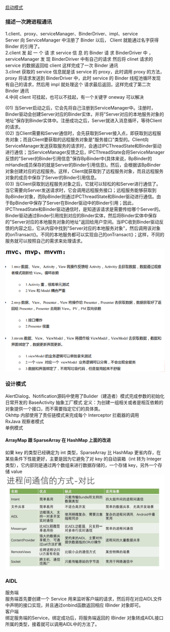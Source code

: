 [启动模式](https://blog.csdn.net/qq_39181280/article/details/107459364)  

### 描述一次跨进程通讯
1.client、proxy、serviceManager、BinderDriver、impl、service  
Server 向 ServiceManager 中注册了 Binder 以后， Client 就能通过名字获得 Binder 的引用了。  
2.client 发 起 一 个 请 求 service 信 息 的 Binder 请 求 BinderDriver 中 ， serviceManager 发 现 BinderDiriver 中有自己的请求 然后将 clinet 请求的 service 的数据返回给 client 这样完成了一次 Binder 通讯  
3.clinet 获取的 service 信息就是该 service 的 proxy，此时调用 proxy 的方法，proxy 将请求发送到 BinderDriver 中，此时 service 的 Binder 线程池循环发现有自己的请求，然后用 impl 就处理这个 请求最后返回，这样完成了第二次 Binder 通讯  
4.中间 client 可挂起，也可以不挂起，有一个关键字 oneway 可以解决  

(01) 当Server启动之后，它会先将自己注册到ServiceManager中。注册时，Binder驱动会创建Server对应的Binder实体，并将"Server对应的本地服务对象的地址"保存到Binder实体中。注册成功之后，Server就进入消息循环，等待Client的请求。  
(02) 当Client需要和Server通信时，会先获取到Server接入点，即获取到远程服务对象；而且Client要获取的远程服务对象是"服务接口"类型的。Client向ServiceManager发送获取服务的请求时，会通过IPCThreadState和Binder驱动进行通信；当ServiceManager反馈之后，IPCThreadState会将ServiceManager反馈的"Server的Binder引用信息"保存BpBinder中(具体来说，BpBinder的mHandle成员保存的就是Server的Binder引用信息)。然后，会根据该BpBinder对象创建对应的远程服务。这样，Client就获取到了远程服务对象，而且远程服务对象的成员中保存了Server的Binder引用信息。  
(03) 当Client获取到远程服务对象之后，它就可以轻松的和Server进行通信了。当它需要向Server发送请求时，它会调用远程服务接口；远程服务能够获取到BpBinder对象，而BpBinder则通过IPCThreadState和Binder驱动进行通信。由于BpBinder中保存了Server在Binder驱动中的Binder引用；因此，IPCThreadState和Binder驱动通信时，是知道该请求是需要传给哪个Server的。Binder驱动通过Binder引用找到对应的Binder实体，然后将Binder实体中保存的"Server对应的本地服务对象的地址"返回给用户空间。当IPC收到Binder驱动反馈的内容之后，它从内容中找到"Server对应的本地服务对象"，然后调用该对象的onTransact()。不同的本地服务都可以实现自己的onTransact()；这样，不同的服务就可以按照自己的需求来处理请求。  

![设计模式](https://github.com/Meiliaodasi/Prepare/blob/master/image/%E4%BC%81%E4%B8%9A%E5%BE%AE%E4%BF%A1%E6%88%AA%E5%9B%BE_16583727913408.png?raw=true)  
### 设计模式  
AlertDialog、Notification源码中使用了Bulider（建造者）模式完成参数的初始化  
日常开发的 BaseActivity 抽象工厂模式  定义：为创建一组相关或者是相互依赖的对象提供一个接口，而不需要指定它们的具体类。  
Okhttp 内部使用了责任链模式来完成每个 Interceptor 拦截器的调用  
RxJava 观察者模式  
单例模式  
#### ArrayMap 跟 SparseArray 在 HashMap 上面的改进
如果 key 的类型已经确定为 int 类型，SparseArray 比 HashMap 更省内存，在某些条件下性能更好，主要是因为它避免了对 key 的自动装箱（int 转为 Integer 类型），它内部则是通过两个数组来进行数据存储的，一个存储 key，另外一个存储 value  
![](https://github.com/Meiliaodasi/Prepare/blob/master/image/%E8%BF%9B%E7%A8%8B%E9%97%B4%E9%80%9A%E4%BF%A1.png?raw=true)

### AIDL
服务端  
服务端首先要创建一个 Service 用来监听客户端的请求，然后将在对应AIDL文件中声明的接口实现，并且通过onbind函数返回相应 IBinder 对象即可。  
客户端  
绑定服务端的Service，绑定成功后，将服务端返回的 IBinder 对象转成AIDL接口所属的类型，接着就可以调用AIDL中的方法了。  
